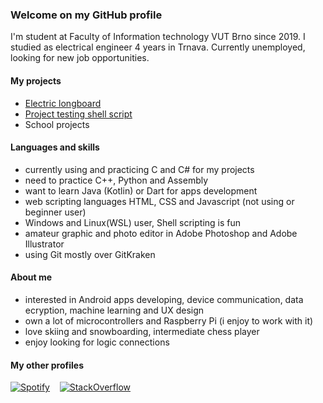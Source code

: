 ### Welcome on my GitHub profile
I'm student at Faculty of Information technology VUT Brno since 2019. 
I studied as electrical engineer 4 years in Trnava.
Currently unemployed, looking for new job opportunities.

#### My projects
- [Electric longboard](https://github.com/GargiMan/GlBoard)
- [Project testing shell script](https://github.com/GargiMan/test-script)
- School projects

#### Languages and skills
- currently using and practicing C and C# for my projects
- need to practice C++, Python and Assembly
- want to learn Java (Kotlin) or Dart for apps development
- web scripting languages HTML, CSS and Javascript (not using or beginner user) 
- Windows and Linux(WSL) user, Shell scripting is fun
- amateur graphic and photo editor in Adobe Photoshop and Adobe Illustrator
- using Git mostly over GitKraken 

#### About me
- interested in Android apps developing, device communication, data ecryption, machine learning and UX design
- own a lot of microcontrollers and Raspberry Pi (i enjoy to work with it)
- love skiing and snowboarding, intermediate chess player
- enjoy looking for logic connections 


#### My other profiles 
[![Spotify](https://i.imgur.com/uBPKi5M.png)](https://open.spotify.com/user/11164276680?si=pVyuQP1OS7G6_dUOetpX_g)‏‏‎ ‎ ‏‏‎ ‎  [![StackOverflow](https://i.imgur.com/q3r5gXX.png)](https://stackoverflow.com/users/13996140/gargiman?tab=profile)
